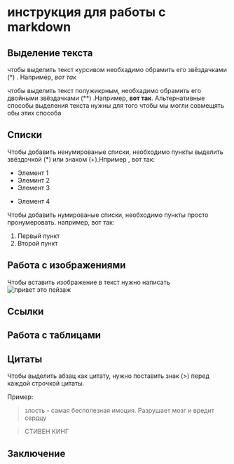# инструкция для работы с markdown

## Выделение текста

чтобы выделить текст курсивом необхадимо обрамить его звёздачками (*) .
Например, *вот так*

чтобы выделить текст полужикрным, необхадимо обрамить его двойными звёздачками (**) .Например, **вот так**.
Альтернативные способы выделения текста нужны для того чтобы мы могли совмещять обы этих способа

## Списки

Чтобы добавить ненумированые списки, необходимо пункты выделить звёздочкой (*) или знаком (+).Нпример , вот так: 
* Элемент 1
* Элеминт 2
* Элемент 3
+ Элемент 4

Чтобы добавить нумированые списки, необходимо пункты  просто пронумеровать. например, вот так: 
1. Первый пункт 
2. Второй пункт

## Работа с изображениями

Чтобы вставить изображение в текст нужно написать ![привет это пейзаж](landscape.jpg)

## Ссылки

## Работа с таблицами

## Цитаты

Чтобы выделить абзац как цитату, нужно поставить знак (>)
перед каждой строчкой цитаты.

Пример:
> злость - самая бесполезная имоция.
Разрушает мозг и вредит сердцу

>  СТИВЕН КИНГ


## Заключение